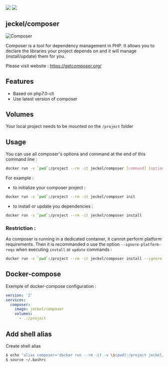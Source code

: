[![](https://images.microbadger.com/badges/image/jeckel/composer.svg)](https://microbadger.com/images/jeckel/composer "Get your own image badge on microbadger.com") [![](https://images.microbadger.com/badges/version/jeckel/composer.svg)](https://microbadger.com/images/jeckel/composer "Get your own version badge on microbadger.com")

## jeckel/composer

![Composer](https://getcomposer.org/img/logo-composer-transparent5.png)

Composer is a tool for dependency management in PHP. It allows you to declare the libraries your project depends on and it will manage (install/update) them for you.
 
Please visit website : https://getcomposer.org/

## Features

* Based on php7.0-cli
* Use latest version of composer

## Volumes
Your local project needs to be mounted on the `/project` folder

## Usage

You can use all composer's options and command at the end of this command line :

```bash
docker run -v `pwd`:/project --rm -it jeckel/composer [command] [options]
```


For example :
* to initialize your composer project :
```bash
docker run -v `pwd`:/project --rm -it jeckel/composer init
```
* to install or update you dependencies :
```bash
docker run -v `pwd`:/project --rm -it jeckel/composer install
```

### Restriction :
As composer is running in a dedicated container, it cannot perform platform requirements. Then it is recommanded o use the option `--ignore-platform-reqs` when executing `install` or `update` commands :

```bash
docker run -v `pwd`:/project --rm -it jeckel/composer install --ignore-platform-reqs
```

## Docker-compose

Exemple of docker-compose configuration :

```yaml
version: '2'
services:
  composer:
    image: jeckel/composer
    volumes:
      - .:/project
```

## Add shell alias

Create shell alias

```bash
$ echo "alias composer='docker run --rm -it -v \$(pwd):/project jeckel/composer'" >> ~/.bashrc
$ source ~/.bashrc
```